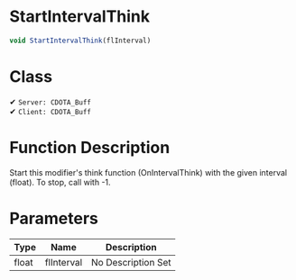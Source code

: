 # StartIntervalThink
```js
void StartIntervalThink(flInterval)
```
# Class
✔ `Server: CDOTA_Buff`  
✔ `Client: CDOTA_Buff`  

# Function Description
Start this modifier's think function (OnIntervalThink) with the given interval (float).  To stop, call with -1.
# Parameters
Type|Name|Description
--|--|--
float|flInterval|No Description Set
